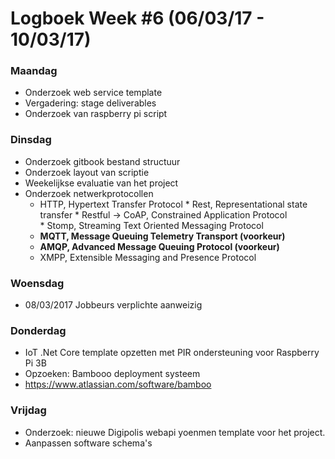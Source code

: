 # Logboek Week #6 (06/03/17 - 10/03/17)
### Maandag
* Onderzoek web service template
* Vergadering: stage deliverables
* Onderzoek van raspberry pi script
### Dinsdag 
* Onderzoek gitbook bestand structuur
* Onderzoek layout van scriptie
* Weekelijkse evaluatie van het project
* Onderzoek netwerkprotocollen
     * HTTP, Hypertext Transfer Protocol
           * Rest, Representational state transfer
           * Restful -> CoAP, Constrained Application Protocol  		
           * Stomp, Streaming Text Oriented Messaging Protocol
    * **MQTT, Message Queuing Telemetry Transport (voorkeur)**
    * **AMQP, Advanced Message Queuing Protocol (voorkeur)**
    * XMPP, Extensible Messaging and Presence Protocol  
### Woensdag
* 08/03/2017 Jobbeurs verplichte aanweizig 
### Donderdag
* IoT .Net Core template opzetten met PIR ondersteuning voor Raspberry Pi 3B
* Opzoeken: Bambooo deployment systeem
 * https://www.atlassian.com/software/bamboo 
### Vrijdag
* Onderzoek: nieuwe Digipolis webapi yoenmen template voor het project.
* Aanpassen software schema's